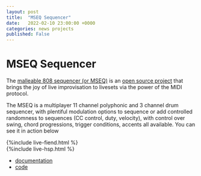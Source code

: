 ```yaml
---
layout: post
title:  "MSEQ Sequencer"
date:   2022-02-10 23:00:00 +0000
categories: news projects
published: False
---
```


# MSEQ Sequencer

The [malleable 808 sequencer (or MSEQ)][malleable-808-sequencer] is an [open source project][mseq-gitlab] that brings the joy of live improvisation to livesets via the power of the MIDI protocol. 

The MSEQ is a multiplayer 11 channel polyphonic and 3 channel drum sequencer, with plentiful modulation options to sequence or add controlled randomness to sequences (CC control, duty, velocity), with control over swing, chord progressions, trigger conditions, accents all available. You can see it in action below

{%include live-fiend.html %}
<br>
{%include live-hsp.html %}

- [documentation][malleable-808-sequencer]
- [code][mseq-gitlab]


[malleable-808-sequencer]: https://malleable-808-sequencer.readthedocs.io
[mseq-gitlab]: https://gitlab.com/malleable808/sequencer
